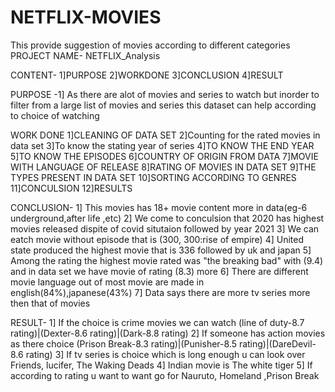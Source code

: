 # NETFLIX-MOVIES
This provide suggestion of movies according to different categories
PROJECT NAME- NETFLIX_Analysis

CONTENT-
1]PURPOSE 
2]WORKDONE 
3]CONCLUSION 
4]RESULT

PURPOSE -1] As there are alot of movies and series to watch but inorder to filter from a large list of movies and series this dataset can help according to choice of watching

WORK DONE
1]CLEANING OF DATA SET
2]Counting for the rated movies in data set 
3]To know the stating year of series 
4]TO KNOW THE END YEAR
5]TO KNOW THE EPISODES
6]COUNTRY OF ORIGIN FROM DATA 
7]MOVIE WITH LANGUAGE OF RELEASE 
8]RATING OF MOVIES IN DATA SET 
9]THE TYPES PRESENT IN DATA SET
10]SORTING ACCORDING TO GENRES 
11]CONCULSION 
12]RESULTS

CONCLUSION-
1] This movies has 18+ movie content more in data(eg-6 underground,after life ,etc) 
2] We come to conculsion that 2020 has highest movies released dispite of covid situtaion followed by year 2021 
3] We can eatch movie without episode that is (300, 300:rise of empire) 
4] United state produced the highest movie that is 336 followed by uk and japan 
5] Among the rating the highest movie rated was "the breaking bad" with (9.4) and in data set we have movie of rating (8.3) more 
6] There are different movie language out of most movie are made in english(84%),japanese(43%) 
7] Data says there are more tv series more then that of movies

RESULT- 
1] If the choice is crime movies we can watch (line of duty-8.7 rating)|(Dexter-8.6 rating)|(Dark-8.8 rating) 
2] If someone has action movies as there choice (Prison Break-8.3 rating)|(Punisher-8.5 rating)|(DareDevil-8.6 rating) 
3] If tv series is choice which is long enough u can look over Friends, lucifer, The Waking Deads
4] Indian movie is The white tiger
5] If according to rating u want to want go for Nauruto, Homeland ,Prison Break
